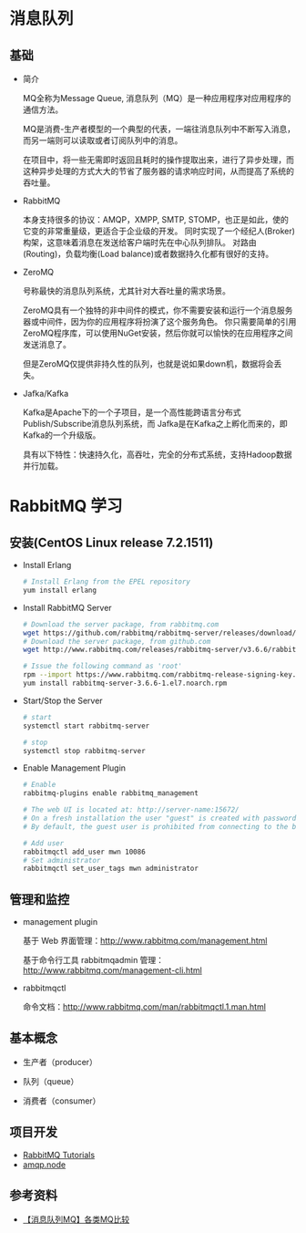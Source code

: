 # 消息队列

## 基础

*   简介

    MQ全称为Message Queue, 消息队列（MQ）是一种应用程序对应用程序的通信方法。

    MQ是消费-生产者模型的一个典型的代表，一端往消息队列中不断写入消息，而另一端则可以读取或者订阅队列中的消息。

    在项目中，将一些无需即时返回且耗时的操作提取出来，进行了异步处理，而这种异步处理的方式大大的节省了服务器的请求响应时间，从而提高了系统的吞吐量。

*   RabbitMQ

    本身支持很多的协议：AMQP，XMPP, SMTP, STOMP，也正是如此，使的它变的非常重量级，更适合于企业级的开发。
    同时实现了一个经纪人(Broker)构架，这意味着消息在发送给客户端时先在中心队列排队。
    对路由(Routing)，负载均衡(Load balance)或者数据持久化都有很好的支持。

*   ZeroMQ

    号称最快的消息队列系统，尤其针对大吞吐量的需求场景。

    ZeroMQ具有一个独特的非中间件的模式，你不需要安装和运行一个消息服务器或中间件，因为你的应用程序将扮演了这个服务角色。
    你只需要简单的引用ZeroMQ程序库，可以使用NuGet安装，然后你就可以愉快的在应用程序之间发送消息了。

    但是ZeroMQ仅提供非持久性的队列，也就是说如果down机，数据将会丢失。

*   Jafka/Kafka

    Kafka是Apache下的一个子项目，是一个高性能跨语言分布式Publish/Subscribe消息队列系统，而
    Jafka是在Kafka之上孵化而来的，即Kafka的一个升级版。

    具有以下特性：快速持久化，高吞吐，完全的分布式系统，支持Hadoop数据并行加载。

# RabbitMQ 学习

## 安装(CentOS Linux release 7.2.1511)

*   Install Erlang

    ```bash
    # Install Erlang from the EPEL repository
    yum install erlang
    ```

*   Install RabbitMQ Server

    ```bash
    # Download the server package, from rabbitmq.com
    wget https://github.com/rabbitmq/rabbitmq-server/releases/download/rabbitmq_v3_6_6/rabbitmq-server-3.6.6-1.el7.noarch.rpm
    # Download the server package, from github.com
    wget http://www.rabbitmq.com/releases/rabbitmq-server/v3.6.6/rabbitmq-server-3.6.6-1.el7.noarch.rpm

    # Issue the following command as 'root'
    rpm --import https://www.rabbitmq.com/rabbitmq-release-signing-key.asc
    yum install rabbitmq-server-3.6.6-1.el7.noarch.rpm
    ```

*   Start/Stop the Server

    ```bash
    # start
    systemctl start rabbitmq-server

    # stop
    systemctl stop rabbitmq-server
    ```

*   Enable Management Plugin

    ```bash
    # Enable
    rabbitmq-plugins enable rabbitmq_management

    # The web UI is located at: http://server-name:15672/
    # On a fresh installation the user "guest" is created with password "guest"
    # By default, the guest user is prohibited from connecting to the broker remotely

    # Add user
    rabbitmqctl add_user mwn 10086
    # Set administrator
    rabbitmqctl set_user_tags mwn administrator
    ```

## 管理和监控

*   management plugin

    基于 Web 界面管理：http://www.rabbitmq.com/management.html

    基于命令行工具 rabbitmqadmin 管理：http://www.rabbitmq.com/management-cli.html

*   rabbitmqctl

    命令文档：http://www.rabbitmq.com/man/rabbitmqctl.1.man.html

## 基本概念

*   生产者（producer）

*   队列（queue） 

*   消费者（consumer）

## 项目开发

*   [RabbitMQ Tutorials](http://www.rabbitmq.com/getstarted.html)
*   [amqp.node](https://github.com/squaremo/amqp.node)

## 参考资料

*   [【消息队列MQ】各类MQ比较](http://blog.csdn.net/sunxinhere/article/details/7968886)

